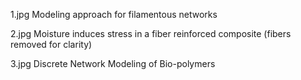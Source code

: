 1.jpg Modeling approach for filamentous  networks

2.jpg Moisture induces stress in a fiber reinforced composite (fibers removed for clarity)

3.jpg Discrete Network Modeling of Bio-polymers